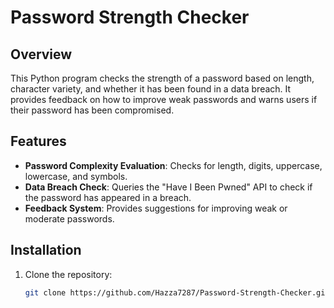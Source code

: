 # Password Strength Checker

## Overview
This Python program checks the strength of a password based on length, character variety, and whether it has been found in a data breach. It provides feedback on how to improve weak passwords and warns users if their password has been compromised.

## Features
- **Password Complexity Evaluation**: Checks for length, digits, uppercase, lowercase, and symbols.
- **Data Breach Check**: Queries the "Have I Been Pwned" API to check if the password has appeared in a breach.
- **Feedback System**: Provides suggestions for improving weak or moderate passwords.

## Installation
1. Clone the repository:
   ```bash
   git clone https://github.com/Hazza7287/Password-Strength-Checker.git
